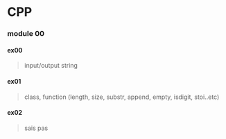 # CPP

### module 00

#### ex00
> input/output string

#### ex01
> class, function (length, size, substr, append, empty, isdigit, stoi..etc)

#### ex02
> sais pas
